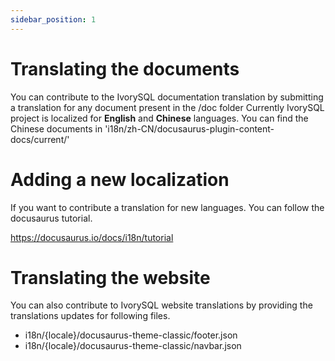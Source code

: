 ```yaml
---
sidebar_position: 1
---
```


# Translating the documents

You can contribute to the IvorySQL documentation translation by submitting a translation for any document present in the /doc folder Currently IvorySQL project is localized for **English** and **Chinese** languages.
You can find the Chinese documents in 'i18n/zh-CN/docusaurus-plugin-content-docs/current/'

# Adding a new localization

If you want to contribute a translation for new languages. You can follow the docusaurus tutorial.

https://docusaurus.io/docs/i18n/tutorial

# Translating the website

You can also contribute to IvorySQL website translations by providing the translations updates for following files.

- i18n/{locale}/docusaurus-theme-classic/footer.json
- i18n/{locale}/docusaurus-theme-classic/navbar.json
